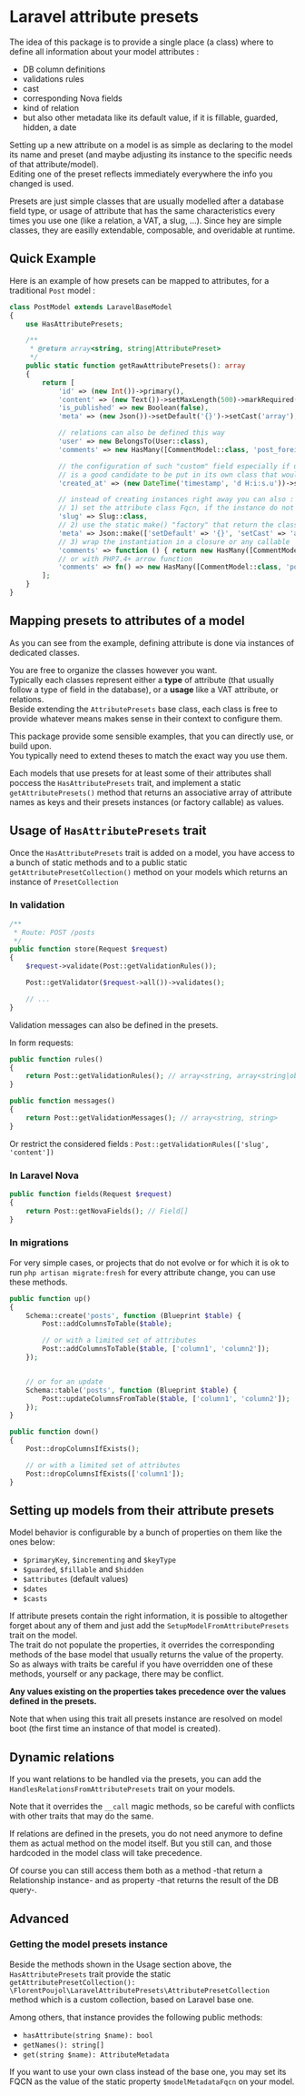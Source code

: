 

# Laravel attribute presets

The idea of this package is to provide a single place (a class) where to define all information about your model attributes :
- DB column definitions
- validations rules
- cast
- corresponding Nova fields
- kind of relation
- but also other metadata like its default value, if it is fillable, guarded, hidden, a date


Setting up a new attribute on a model is as simple as declaring to the model its name and preset (and maybe adjusting its instance to the specific needs of that attribute/model).  
Editing one of the preset reflects immediately everywhere the info you changed is used.  

Presets are just simple classes that are usually modelled after a database field type, or usage of attribute that has the same characteristics every times you use one (like a relation, a VAT, a slug, ...).
Since hey are simple classes, they are easilly extendable, composable, and overidable at runtime.


## Quick Example

Here is an example of how presets can be mapped to attributes, for a traditional `Post` model :

```php
class PostModel extends LaravelBaseModel
{
    use HasAttributePresets;

    /** 
     * @return array<string, string|AttributePreset> 
     */
    public static function getRawAttributePresets(): array
    {
        return [
            'id' => (new Int())->primary(),
            'content' => (new Text())->setMaxLength(500)->markRequired(),
            'is_published' => new Boolean(false),
            'meta' => (new Json())->setDefault('{}')->setCast('array'),

            // relations can also be defined this way
            'user' => new BelongsTo(User::class),
            'comments' => new HasMany([CommentModel::class, 'post_foreign']),

            // the configuration of such "custom" field especially if used multiple times throughout the application 
            // is a good candidate to be put in its own class that would probably extend the base DateTime
            'created_at' => (new DateTime('timestamp', 'd H:i:s.u'))->setPrecision(2),

            // instead of creating instances right away you can also : 
            // 1) set the attribute class Fqcn, if the instance do not need to be configured at all after instantiation
            'slug' => Slug::class,
            // 2) use the static make() "factory" that return the class Fqcn, but that will configure the instance of the class as soon as it is created (see below for caveats)
            'meta' => Json::make(['setDefault' => '{}', 'setCast' => 'array']),
            // 3) wrap the instantiation in a closure or any callable
            'comments' => function () { return new HasMany([CommentModel::class, 'post_foreign']); },
            // or with PHP7.4+ arrow function
            'comments' => fn() => new HasMany([CommentModel::class, 'post_foreign']),
        ];
    }
}
```


## Mapping presets to attributes of a model

As you can see from the example, defining attribute is done via instances of dedicated classes.

You are free to organize the classes however you want.  
Typically each classes represent either a **type** of attribute (that usually follow a type of field in the database), or a **usage** like a VAT attribute, or relations.  
Beside extending the `AttributePresets` base class, each class is free to provide whatever means makes sense in their context to configure them.  

This package provide some sensible examples, that you can directly use, or build upon.  
You typically need to extend theses to match the exact way you use them.  

Each models that use presets for at least some of their attributes shall poccess the `HasAttributePresets` trait, and implement a static `getAttributePresets()` method that returns an associative array of attribute names as keys and their presets instances (or factory callable) as values.


## Usage of `HasAttributePresets` trait

Once the `HasAttributePresets` trait is added on a model, you have access to a bunch of static methods and to a public static `getAttributePresetCollection()` method on your models which returns an instance of `PresetCollection`


### In validation

```php
/**
 * Route: POST /posts
 */
public function store(Request $request)
{
    $request->validate(Post::getValidationRules());

    Post::getValidator($request->all())->validates();

    // ...
}
```

Validation messages can also be defined in the presets.

In form requests:

```php
public function rules()
{
    return Post::getValidationRules(); // array<string, array<string|object>>
}

public function messages()
{
    return Post::getValidationMessages(); // array<string, string>
}
```

Or restrict the considered fields : `Post::getValidationRules(['slug', 'content'])`


### In Laravel Nova

```php
public function fields(Request $request)
{
    return Post::getNovaFields(); // Field[]
}
```


### In migrations

For very simple cases, or projects that do not evolve or for which it is ok to run `php artisan migrate:fresh` for every attribute change, you can use these methods.

```php
public function up()
{
    Schema::create('posts', function (Blueprint $table) {
        Post::addColumnsToTable($table);

        // or with a limited set of attributes
        Post::addColumnsToTable($table, ['column1', 'column2']);
    });


    // or for an update
    Schema::table('posts', function (Blueprint $table) {
        Post::updateColumnsFromTable($table, ['column1', 'column2']);
    });
}

public function down()
{
    Post::dropColumnsIfExists();

    // or with a limited set of attributes
    Post::dropColumnsIfExists(['column1']);
}
```

## Setting up models from their attribute presets

Model behavior is configurable by a bunch of properties on them like the ones below:
- `$primaryKey`, `$incrementing` and `$keyType`
- `$guarded`, `$fillable` and `$hidden`
- `$attributes` (default values)
- `$dates`
- `$casts`

If attribute presets contain the right information, it is possible to altogether forget about any of them and just add the `SetupModelFromAttributePresets` trait on the model.  
The trait do not populate the properties, it overrides the corresponding methods of the base model that usually returns the value of the property.  
So as always with traits be careful if you have overridden one of these methods, yourself or any package, there may be conflict.
   
**Any values existing on the properties takes precedence over the values defined in the presets.** 

Note that when using this trait all presets instance are resolved on model boot (the first time an instance of that model is created).


## Dynamic relations

If you want relations to be handled via the presets, you can add the `HandlesRelationsFromAttributePresets` trait on your models.

Note that it overrides the `__call` magic methods, so be careful with conflicts with other traits that may do the same.

If relations are defined in the presets, you do not need anymore to define them as actual method on the model itself.
But you still can, and those hardcoded in the model class will take precedence.    

Of course you can still access them both as a method -that return a Relationship instance- and as property -that returns the result of the DB query-.


## Advanced

### Getting the model presets instance

Beside the methods shown in the Usage section above, the `HasAttributePresets` trait provide the static `getAttributePresetCollection(): \FlorentPoujol\LaravelAttributePresets\AttributePresetCollection` method which is a custom collection, based on Laravel base one.

Among others, that instance provides the following public methods:
- `hasAttribute(string $name): bool`
- `getNames(): string[]`
- `get(string $name): AttributeMetadata`

If you want to use your own class instead of the base one, you may set its FQCN as the value of the static property `$modelMetadataFqcn` on your model.
